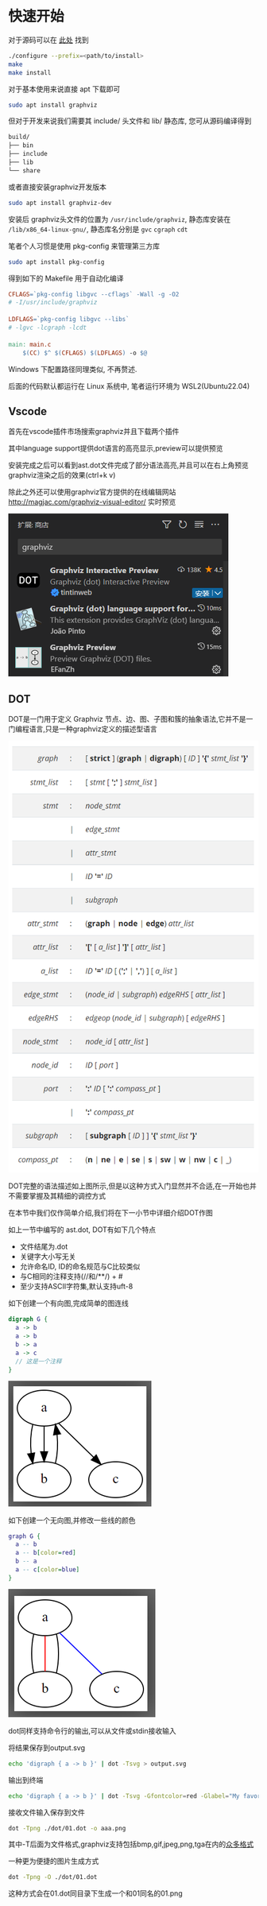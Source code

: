 
# 快速开始

对于源码可以在 [此处](https://graphviz.org/download/source/) 找到

```bash
./configure --prefix=<path/to/install>
make
make install
```

对于基本使用来说直接 apt 下载即可

```bash
sudo apt install graphviz
```

但对于开发来说我们需要其 include/ 头文件和 lib/ 静态库, 您可从源码编译得到

```bash
build/
├── bin
├── include
├── lib
└── share
```

或者直接安装graphviz开发版本

```bash
sudo apt install graphviz-dev
```

安装后 graphviz头文件的位置为 `/usr/include/graphviz`, 静态库安装在 `/lib/x86_64-linux-gnu/`, 静态库名分别是 `gvc` `cgraph` `cdt`

笔者个人习惯是使用 pkg-config 来管理第三方库

```bash
sudo apt install pkg-config
```

得到如下的 Makefile 用于自动化编译

```Makefile
CFLAGS=`pkg-config libgvc --cflags` -Wall -g -O2
# -I/usr/include/graphviz

LDFLAGS=`pkg-config libgvc --libs`
# -lgvc -lcgraph -lcdt

main: main.c
    $(CC) $^ $(CFLAGS) $(LDFLAGS) -o $@
```

Windows 下配置路径同理类似, 不再赘述. 

后面的代码默认都运行在 Linux 系统中, 笔者运行环境为 WSL2(Ubuntu22.04)

## Vscode

首先在vscode插件市场搜索graphviz并且下载两个插件

其中language support提供dot语言的高亮显示,preview可以提供预览

安装完成之后可以看到ast.dot文件完成了部分语法高亮,并且可以在右上角预览graphviz渲染之后的效果(ctrl+k v)

除此之外还可以使用graphviz官方提供的在线编辑网站 http://magjac.com/graphviz-visual-editor/ 实时预览

![](https://raw.githubusercontent.com/learner-lu/picbed/master/20230115150156.png)


## DOT

DOT是一门用于定义 Graphviz 节点、边、图、子图和簇的抽象语法,它并不是一门编程语言,只是一种graphviz定义的描述型语言

![](https://raw.githubusercontent.com/learner-lu/picbed/master/20230115150650.png)

DOT完整的语法描述如上图所示,但是以这种方式入门显然并不合适,在一开始也并不需要掌握及其精细的调控方式

在本节中我们仅作简单介绍,我们将在下一小节中详细介绍DOT作图

如上一节中编写的 ast.dot, DOT有如下几个特点

- 文件结尾为.dot
- 关键字大小写无关
- 允许命名ID, ID的命名规范与C比较类似
- 与C相同的注释支持(//和/**/) + #
- 至少支持ASCII字符集,默认支持uft-8

如下创建一个有向图,完成简单的图连线

```dot
digraph G {
  a -> b
  a -> b
  b -> a
  a -> c
  // 这是一个注释
}
```

![](https://raw.githubusercontent.com/learner-lu/picbed/master/20230115152327.png)

如下创建一个无向图,并修改一些线的颜色

```dot
graph G {
  a -- b
  a -- b[color=red]
  b -- a
  a -- c[color=blue]
}
```

![](https://raw.githubusercontent.com/learner-lu/picbed/master/20230115152526.png)

dot同样支持命令行的输出,可以从文件或stdin接收输入

将结果保存到output.svg

```bash
echo 'digraph { a -> b }' | dot -Tsvg > output.svg
```

输出到终端

```bash
echo 'digraph { a -> b }' | dot -Tsvg -Gfontcolor=red -Glabel="My favorite letters"
```

接收文件输入保存到文件

```bash
dot -Tpng ./dot/01.dot -o aaa.png
```

其中-T后面为文件格式,graphviz支持包括bmp,gif,jpeg,png,tga在内的[众多格式](https://graphviz.org/docs/outputs/)

一种更为便捷的图片生成方式

```bash
dot -Tpng -O ./dot/01.dot
```

这种方式会在01.dot同目录下生成一个和01同名的01.png
